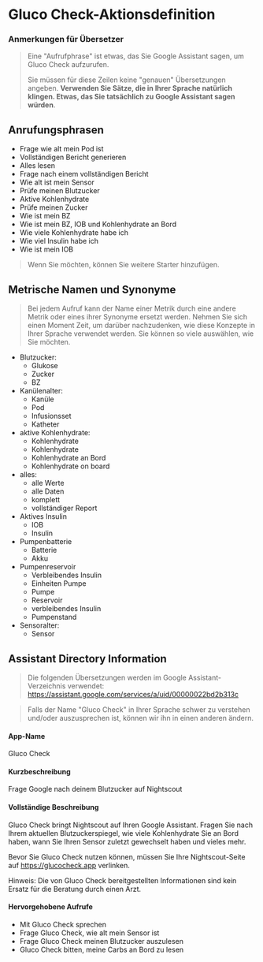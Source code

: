 # Gluco Check-Aktionsdefinition

### Anmerkungen für Übersetzer

> Eine "Aufrufphrase" ist etwas, das Sie Google Assistant sagen, um Gluco Check aufzurufen.
> 
> Sie müssen für diese Zeilen keine "genauen" Übersetzungen angeben. **Verwenden Sie Sätze, die in Ihrer Sprache natürlich klingen. Etwas, das Sie tatsächlich zu Google Assistant sagen würden**.

## Anrufungsphrasen

- Frage wie alt mein Pod ist
- Vollständigen Bericht generieren
- Alles lesen
- Frage nach einem vollständigen Bericht
- Wie alt ist mein Sensor
- Prüfe meinen Blutzucker
- Aktive Kohlenhydrate
- Prüfe meinen Zucker
- Wie ist mein BZ
- Wie ist mein BZ, IOB und Kohlenhydrate an Bord
- Wie viele Kohlenhydrate habe ich
- Wie viel Insulin habe ich
- Wie ist mein IOB

> Wenn Sie möchten, können Sie weitere Starter hinzufügen.

## Metrische Namen und Synonyme

> Bei jedem Aufruf kann der Name einer Metrik durch eine andere Metrik oder eines ihrer Synonyme ersetzt werden. Nehmen Sie sich einen Moment Zeit, um darüber nachzudenken, wie diese Konzepte in Ihrer Sprache verwendet werden. Sie können so viele auswählen, wie Sie möchten.

- Blutzucker:
  - Glukose
  - Zucker
  - BZ
- Kanülenalter:
  - Kanüle
  - Pod
  - Infusionsset
  - Katheter
- aktive Kohlenhydrate:
  - Kohlenhydrate
  - Kohlenhydrate
  - Kohlenhydrate an Bord
  - Kohlenhydrate on board
- alles:
  - alle Werte
  - alle Daten
  - komplett
  - vollständiger Report
- Aktives Insulin
  - IOB
  - Insulin
- Pumpenbatterie
  - Batterie
  - Akku
- Pumpenreservoir
  - Verbleibendes Insulin
  - Einheiten Pumpe
  - Pumpe
  - Reservoir
  - verbleibendes Insulin
  - Pumpenstand
- Sensoralter:
  - Sensor

## Assistant Directory Information
> Die folgenden Übersetzungen werden im Google Assistant-Verzeichnis verwendet: https://assistant.google.com/services/a/uid/00000022bd2b313c

> Falls der Name "Gluco Check" in Ihrer Sprache schwer zu verstehen und/oder auszusprechen ist, können wir ihn in einen anderen ändern.

#### App-Name
Gluco Check

#### Kurzbeschreibung
Frage Google nach deinem Blutzucker auf Nightscout

#### Vollständige Beschreibung
Gluco Check bringt Nightscout auf Ihren Google Assistant. Fragen Sie nach Ihrem aktuellen Blutzuckerspiegel, wie viele Kohlenhydrate Sie an Bord haben, wann Sie Ihren Sensor zuletzt gewechselt haben und vieles mehr.

Bevor Sie Gluco Check nutzen können, müssen Sie Ihre Nightscout-Seite auf https://glucocheck.app verlinken.

Hinweis: Die von Gluco Check bereitgestellten Informationen sind kein Ersatz für die Beratung durch einen Arzt.

#### Hervorgehobene Aufrufe
- Mit Gluco Check sprechen
- Frage Gluco Check, wie alt mein Sensor ist
- Frage Gluco Check meinen Blutzucker auszulesen
- Gluco Check bitten, meine Carbs an Bord zu lesen
